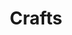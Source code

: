 ---
title: Crafts
longTitle: 'Crafts'
tags:
- gccommon
broaderTerm:
- "[[Weaving Quilting Sewing]]"
relatedTerm:
- "[[Decorative arts Folk art]]"
use:
- "[[Handicrafts]]"
---